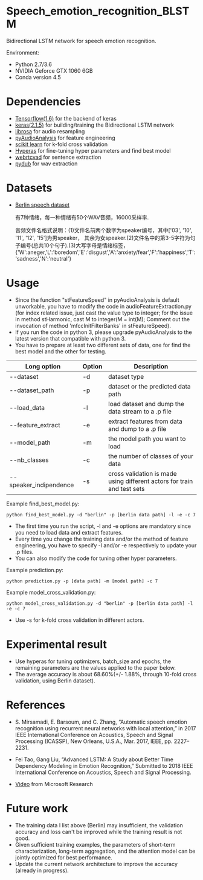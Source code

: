 # Speech_emotion_recognition_BLSTM

Bidirectional LSTM network for speech emotion recognition.

Environment:

- Python 2.7/3.6
- NVIDIA Geforce GTX 1060 6GB
- Conda version 4.5

# Dependencies

- [Tensorflow(1.6)](https://github.com/tensorflow/tensorflow/tree/r1.6) for the backend of keras
- [keras(2.1.5)](https://github.com/keras-team/keras) for building/training the Bidirectional LSTM network
- [librosa](https://github.com/librosa/librosa) for audio resampling
- [pyAudioAnalysis](https://github.com/tyiannak/pyAudioAnalysis) for feature engineering
- [scikit learn](https://github.com/scikit-learn/scikit-learn) for k-fold cross validation
- [Hyperas](https://github.com/maxpumperla/hyperas) for fine-tuning hyper parameters and find best model
- [webrtcvad](https://github.com/wiseman/py-webrtcvad) for sentence extraction
- [pydub](https://github.com/jiaaro/pydub) for wav extraction

# Datasets

- [Berlin speech dataset](http://emodb.bilderbar.info/download/)
  
  有7种情绪，每一种情绪有50个WAV音频，16000采样率.
  
  音频文件名格式说明：(1)文件名前两个数字为speaker编号，其中['03', '10', '11', '12', '15']为男speaker，
  其余为女speaker.(2)文件名中的第3-5字符为句子编号(总共10个句子).(3)大写字母是情绪标签，
  {'W':aneger,'L':'boredom','E':'disgust','A':'anxiety/fear','F':'happiness','T':'sadness','N':'neutral'}

# Usage

- Since the function "stFeatureSpeed" in pyAudioAnalysis is default unworkable, you have to modify the code in audioFeatureExtraction.py (for index related issue, just cast the value type to integer; for the issue in method stHarmonic, cast M to integer(M = int(M); Comment out the invocation of method 'mfccInitFilterBanks' in stFeatureSpeed).
- If you run the code in python 3, please upgrade pyAudioAnalysis to the latest version that compatible with python 3.
- You have to prepare at least two different sets of data, one for find the best model and the other for testing.

Long option | Option | Description
----------- | ------ | -----------
--dataset | -d | dataset type
--dataset_path | -p | dataset or the predicted data path
--load_data | -l | load dataset and dump the data stream to a .p file
--feature_extract | -e | extract features from data and dump to a .p file
--model_path | -m | the model path you want to load
--nb_classes | -c | the number of classes of your data
--speaker_indipendence | -s | cross validation is made using different actors for train and test sets

Example find_best_model.py:

    python find_best_model.py -d "berlin" -p [berlin data path] -l -e -c 7

- The first time you run the script, -l and -e options are mandatory since you need to load data and extract features.
- Every time you change the training data and/or the method of feature engineering, you have to specify -l and/or -e respectively to update your .p files.
- You can also modify the code for tuning other hyper parameters.

Example prediction.py:

    python prediction.py -p [data path] -m [model path] -c 7

Example model_cross_validation.py:

    python model_cross_validation.py -d "berlin" -p [berlin data path] -l -e -c 7

- Use -s for k-fold cross validation in different actors.

# Experimental result

- Use hyperas for tuning optimizers, batch_size and epochs, the remaining parameters are the values applied to the paper below.
- The average accuracy is about 68.60%(+/- 1.88%, through 10-fold cross validation, using Berlin dataset).

# References

- S. Mirsamadi, E. Barsoum, and C. Zhang, “Automatic speech emotion recognition using recurrent neural networks with local attention,” in 2017 IEEE International Conference on Acoustics, Speech and Signal Processing (ICASSP), New Orleans, U.S.A., Mar. 2017, IEEE, pp. 2227–2231.

- Fei Tao, Gang Liu, “Advanced LSTM: A Study about Better Time Dependency Modeling in Emotion Recognition,” Submitted to 2018 IEEE International Conference on Acoustics, Speech and Signal Processing.

- [Video](https://www.microsoft.com/en-us/research/video/automatic-speech-emotion-recognition-using-recurrent-neural-networks-local-attention/) from Microsoft Research

# Future work

- The training data I list above (Berlin) may insufficient, the validation accuracy and loss can't be improved while the training result is not good.
- Given sufficient training examples, the parameters of short-term characterization, long-term aggregation, and the attention model can be jointly optimized for best performance.
- Update the current network architecture to improve the accuracy (already in progress).
